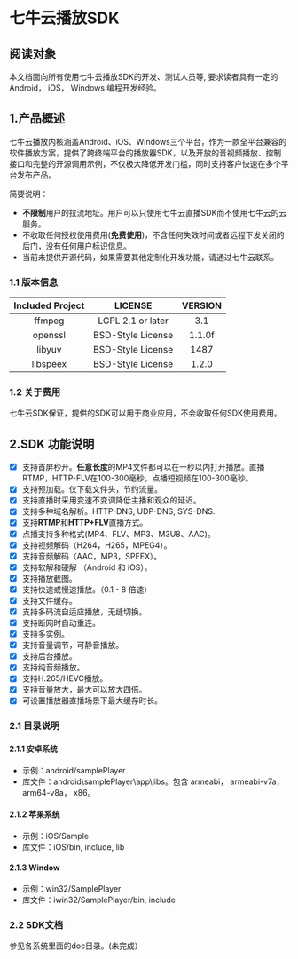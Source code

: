 # 七牛云播放SDK

## 阅读对象
本文档面向所有使用七牛云播放SDK的开发、测试人员等, 要求读者具有一定的Android， iOS， Windows 编程开发经验。

## 1.产品概述

七牛云播放内核涵盖Android、iOS、Windows三个平台，作为一款全平台兼容的软件播放方案，提供了跨终端平台的播放器SDK，以及开放的音视频播放、控制接口和完整的开源调用示例，不仅极大降低开发门槛，同时支持客户快速在多个平台发布产品。  

简要说明：

* **不限制**用户的拉流地址。用户可以只使用七牛云直播SDK而不使用七牛云的云服务。
* 不收取任何授权使用费用(**免费使用**)，不含任何失效时间或者远程下发关闭的后门，没有任何用户标识信息。
* 当前未提供开源代码，如果需要其他定制化开发功能，请通过七牛云联系。

### 1.1 版本信息

| Included Project	 | LICENSE	| VERSION |
|:----------:|:---------------------------:|:--------------:|
| ffmpeg	| LGPL 2.1 or later	| 3.1 |
| openssl	| BSD-Style License	| 1.1.0f |
| libyuv	| BSD-Style License	| 1487 |
| libspeex	| BSD-Style License	| 1.2.0 |

### 1.2 关于费用
七牛云SDK保证，提供的SDK可以用于商业应用，不会收取任何SDK使用费用。

## 2.SDK 功能说明

- [x] 支持首屏秒开。**任意长度**的MP4文件都可以在一秒以内打开播放。直播RTMP，HTTP-FLV在100-300毫秒，点播短视频在100-300毫秒。
- [x] 支持预加载。仅下载文件头，节约流量。
- [x] 支持直播时采用变速不变调降低主播和观众的延迟。
- [x] 支持多种域名解析。HTTP-DNS, UDP-DNS, SYS-DNS.
- [x] 支持**RTMP**和**HTTP+FLV**直播方式。
- [x] 点播支持多种格式(MP4、FLV、MP3、M3U8、AAC)。
- [x] 支持视频解码（H264，H265，MPEG4）。
- [x] 支持音频解码（AAC，MP3，SPEEX）。
- [x] 支持软解和硬解 （Android 和 iOS）。
- [x] 支持播放截图。
- [x] 支持快速或慢速播放。（0.1 - 8 倍速）
- [x] 支持文件缓存。
- [x] 支持多码流自适应播放，无缝切换。
- [x] 支持断网时自动重连。
- [x] 支持多实例。
- [x] 支持音量调节，可静音播放。
- [x] 支持后台播放。
- [x] 支持纯音频播放。
- [x] 支持H.265/HEVC播放。
- [x] 支持音量放大，最大可以放大四倍。
- [x] 可设置播放器直播场景下最大缓存时长。

### 2.1 目录说明

#### 2.1.1 安卓系统
* 示例：android/samplePlayer
* 库文件：android\samplePlayer\app\libs。包含 armeabi， armeabi-v7a， arm64-v8a， x86。

#### 2.1.2 苹果系统
* 示例：iOS/Sample
* 库文件：iOS/bin, include, lib

#### 2.1.3 Window
* 示例：win32/SamplePlayer
* 库文件：iwin32/SamplePlayer/bin, include


### 2.2 SDK文档

参见各系统里面的doc目录。(未完成）



